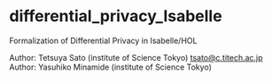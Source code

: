 # differential_privacy_Isabelle
Formalization of Differential Privacy in Isabelle/HOL

Author: Tetsuya Sato (institute of Science Tokyo) <tsato@c.titech.ac.jp>
Author: Yasuhiko Minamide (institute of Science Tokyo)
